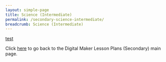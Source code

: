 ```yaml
---
layout: simple-page
title: Science (Intermediate)
permalink: /secondary-science-intermediate/
breadcrumb: Science (Intermediate)
---
```


[test](/placeholder-secondary-science-intermediate/)

Click [here](/in-schools/digital-maker/lesson-ideas-secondary/) to go back to the Digital Maker Lesson Plans (Secondary) main page.
